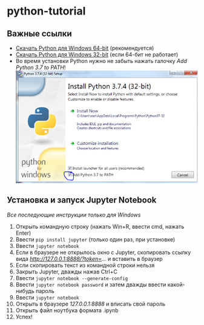 # python-tutorial

## Важные ссылки

* [Скачать Python для Windows 64-bit](https://www.python.org/ftp/python/3.7.4/python-3.7.4-amd64.exe) (рекомендуется)
* [Скачать Python для Windows 32-bit](https://www.python.org/ftp/python/3.7.4/python-3.7.4.exe) (если 64-бит не работает)
* Во время установки Python нужно не забыть нажать галочку *Add Python 3.7 to PATH*!
![](images/e156916ffc6a9da0.png)

## Установка и запуск Jupyter Notebook

*Все последующие инструкции только для Windows*

1. Открыть командную строку (нажать Win+R, ввести cmd, нажать Enter)
2. Ввести `pip install jupyter` (только один раз, при установке)
3. Ввести `jupyter notebook`
4. Если в браузере не открылось окно с Jupyter, скопировать ссылку вида *http://127.0.0.1:8888/?token=...* и вставить в браузер
5. Если скопировать текст из командной строки нельзя
  1. Закрыть Jupyter, дважды нажав Ctrl+C
  2. Ввести `jupyter notebook --generate-config`
  3. Ввести `jupyter notebook password` и затем дважды ввести какой-нибудь пароль
  4. Ввести `jupyter notebook`
  6. Открыть в браузере *127.0.0.1:8888* и вписать свой пароль
6. Открыть файл ноутбука формата .ipynb
6. Успех!
